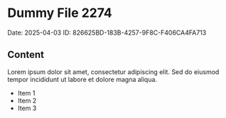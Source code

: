 # Dummy File 2274

Date: 2025-04-03
ID: 826625BD-183B-4257-9F8C-F406CA4FA713

## Content

Lorem ipsum dolor sit amet, consectetur adipiscing elit.
Sed do eiusmod tempor incididunt ut labore et dolore magna aliqua.

* Item 1
* Item 2
* Item 3
